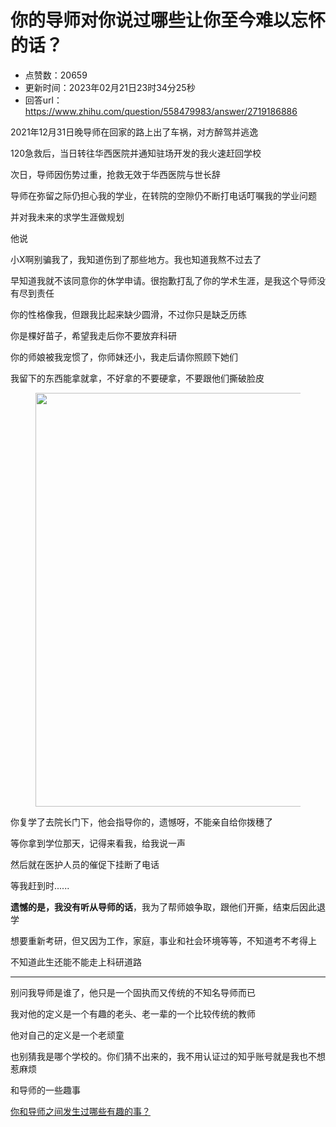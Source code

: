 # 你的导师对你说过哪些让你至今难以忘怀的话？
- 点赞数：20659
- 更新时间：2023年02月21日23时34分25秒
- 回答url：https://www.zhihu.com/question/558479983/answer/2719186886
<body>
 <p data-pid="a8YzReon">2021年12月31日晚导师在回家的路上出了车祸，对方醉驾并逃逸</p>
 <p data-pid="9DC6nr8O">120急救后，当日转往华西医院并通知驻场开发的我火速赶回学校</p>
 <p data-pid="VAQIZB8t">次日，导师因伤势过重，抢救无效于华西医院与世长辞</p>
 <p data-pid="9LfJFmWE">导师在弥留之际仍担心我的学业，在转院的空隙仍不断打电话叮嘱我的学业问题</p>
 <p data-pid="rZMgCEX2">并对我未来的求学生涯做规划</p>
 <p data-pid="J9vBOBBz">他说</p>
 <p data-pid="rGxYbeel">小X啊别骗我了，我知道伤到了那些地方。我也知道我熬不过去了</p>
 <p data-pid="D3fEoq0q">早知道我就不该同意你的休学申请。很抱歉打乱了你的学术生涯，是我这个导师没有尽到责任</p>
 <p data-pid="XFfeuJVx">你的性格像我，但跟我比起来缺少圆滑，不过你只是缺乏历练</p>
 <p data-pid="K9NqJCqJ">你是棵好苗子，希望我走后你不要放弃科研</p>
 <p data-pid="e_ajfPn0">你的师娘被我宠惯了，你师妹还小，我走后请你照顾下她们</p>
 <p data-pid="jg75PCKk">我留下的东西能拿就拿，不好拿的不要硬拿，不要跟他们撕破脸皮</p>
 <figure data-size="normal">
  <img src="https://pica.zhimg.com/50/v2-9a46725105ac7d2336083284d1f3cb16_720w.jpg?source=1940ef5c" data-caption="" data-size="normal" data-rawwidth="662" data-rawheight="191" data-original-token="v2-4d44c4feaff1ac9c86a48fa6ea385a8c" data-default-watermark-src="https://pic1.zhimg.com/50/v2-3184690758cc4c57c73cd0179a967dc1_720w.jpg?source=1940ef5c" class="origin_image zh-lightbox-thumb" width="662" data-original="https://pic1.zhimg.com/v2-9a46725105ac7d2336083284d1f3cb16_r.jpg?source=1940ef5c">
 </figure>
 <p data-pid="oKGjdDOF">你复学了去院长门下，他会指导你的，遗憾呀，不能亲自给你拨穗了</p>
 <p data-pid="oUmIOAHQ">等你拿到学位那天，记得来看我，给我说一声</p>
 <p data-pid="HCUxNpRg">然后就在医护人员的催促下挂断了电话</p>
 <p data-pid="MK-hXkEG">等我赶到时......</p>
 <p data-pid="Xc1OWSL8"><b>遗憾的是，我没有听从导师的话</b>，我为了帮师娘争取，跟他们开撕，结束后因此退学</p>
 <p data-pid="N9klSQk2">想要重新考研，但又因为工作，家庭，事业和社会环境等等，不知道考不考得上</p>
 <p data-pid="QnYaSEHe">不知道此生还能不能走上科研道路</p>
 <hr>
 <p data-pid="KjPK4bSU">别问我导师是谁了，他只是一个固执而又传统的不知名导师而已</p>
 <p data-pid="GNTD6BEh">我对他的定义是一个有趣的老头、老一辈的一个比较传统的教师</p>
 <p data-pid="zr3S8WuF">他对自己的定义是一个老顽童</p>
 <p data-pid="7Z-yekRq">也别猜我是哪个学校的。你们猜不出来的，我不用认证过的知乎账号就是我也不想惹麻烦</p>
 <p data-pid="FUn_0MOv">和导师的一些趣事</p><a href="https://www.zhihu.com/question/263824222/answer/2194627748" data-draft-node="block" data-draft-type="link-card" class="internal">你和导师之间发生过哪些有趣的事？</a>
 <p></p>
</body>